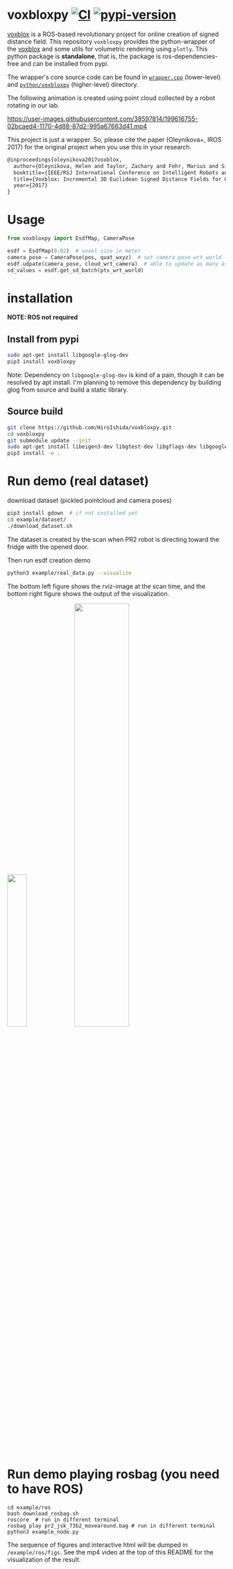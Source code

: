 # voxbloxpy [![CI](https://github.com/HiroIshida/voxbloxpy/actions/workflows/test.yaml/badge.svg)](https://github.com/HiroIshida/voxbloxpy/actions/workflows/test.yaml) [![pypi-version](https://img.shields.io/pypi/v/voxbloxpy.svg)](https://pypi.org/project/voxbloxpy/)

[voxblox](https://github.com/ethz-asl/voxblox) is a ROS-based revolutionary project for online creation of signed distance field. This repository `voxbloxpy` provides the python-wrapper of the [voxblox](https://github.com/ethz-asl/voxblox) and some utils for volumetric rendering using `plotly`. This python package is **standalone**, that is, the package is ros-dependencies-free and can be installed from pypi.

The wrapper's core source code can be found in [`wrapper.cpp`](wrapper.cpp) (lower-level) and [`python/voxbloxpy`](python/voxbloxpy) (higher-level) directory.

The following animation is created using point cloud collected by a robot rotating in our lab.

https://user-images.githubusercontent.com/38597814/199616755-02bcaed4-1170-4d88-87d2-995a67663d41.mp4

This project is just a wrapper. So, please cite the paper (Oleynikova+, IROS 2017) for the original project when you use this in your research.
```latex
@inproceedings{oleynikova2017voxblox,
  author={Oleynikova, Helen and Taylor, Zachary and Fehr, Marius and Siegwart, Roland and  Nieto, Juan},
  booktitle={IEEE/RSJ International Conference on Intelligent Robots and Systems (IROS)},
  title={Voxblox: Incremental 3D Euclidean Signed Distance Fields for On-Board MAV Planning},
  year={2017}
}
```

# Usage
```python
from voxbloxpy import EsdfMap, CameraPose

esdf = EsdfMap(0.02)  # voxel size in meter
camera_pose = CameraPose(pos, quat_wxyz)  # set camera pose wrt world
esdf.udpate(camera_pose, cloud_wrt_camera)  # able to update as many as you want with different camera-cloud pair
sd_values = esdf.get_sd_batch(pts_wrt_world)
```

# installation
**NOTE: ROS not required**

## Install from pypi
```bash
sudo apt-get install libgoogle-glog-dev
pip3 install voxbloxpy
```
Note: Dependency on `libgoogle-glog-dev` is kind of a pain, though it can be resolved by apt install. I'm planning to remove this dependency by building glog from source and build a static library. 

## Source build
```bash
git clone https://github.com/HiroIshida/voxbloxpy.git
cd voxbloxpy
git submodule update --init
sudo apt-get install libeigen3-dev libgtest-dev libgflags-dev libgoogle-glog-dev libprotobuf-dev protobuf-compiler
pip3 install -e .
```

# Run demo (real dataset)
download dataset (pickled pointcloud and camera poses)
```bash
pip3 install gdown  # if not installed yet
cd example/dataset/
./download_dataset.sh
```
The dataset is created by the scan when PR2 robot is directing toward the fridge with the opened door.


Then run esdf creation demo
```bash
python3 example/real_data.py --visualize
```
The bottom left figure shows the rviz-image at the scan time, and the bottom right figure shows the output of the visualization.

<img src='https://user-images.githubusercontent.com/38597814/199342789-19f91722-3880-417d-b873-e0b735049496.png' width=30%> <img src='https://user-images.githubusercontent.com/38597814/199342783-a4dd2a50-ee56-46e6-ace2-8dcd48d748be.png' width=50%>

# Run demo playing rosbag (you need to have ROS)
```
cd example/ros
bash download_rosbag.sh
roscore  # run in different terminal
rosbag play pr2_jsk_73b2_movearound.bag # run in different terminal
python3 example_node.py
```
The sequence of figures and interactive html will be dumped in `/example/ros/figs`.
See the mp4 video at the top of this README for the visualization of the result.
